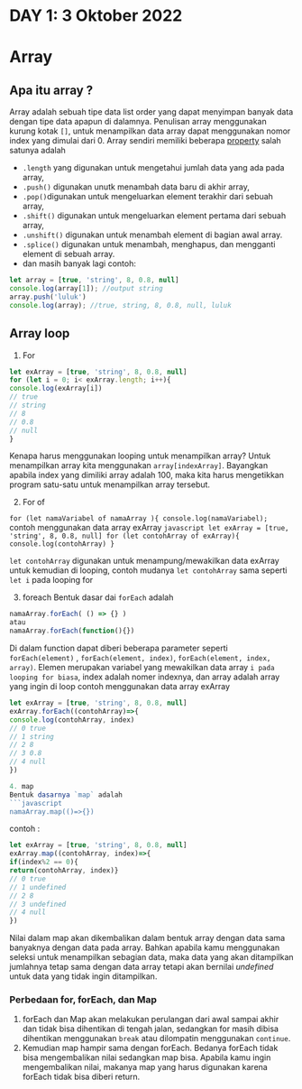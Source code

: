 # DAY 1: 3 Oktober 2022

# Array
## Apa itu array ?
Array adalah sebuah tipe data list order yang dapat menyimpan banyak data dengan tipe data apapun di dalamnya.
Penulisan array menggunakan kurung kotak `[]`, untuk menampilkan data array dapat menggunakan nomor index yang dimulai dari 0.
Array sendiri memiliki beberapa [property](https://developer.mozilla.org/en-US/docs/Web/JavaScript/Reference/Global_Objects/Array?retiredLocale=id)
salah satunya adalah 
- `.length` yang digunakan untuk mengetahui jumlah data yang ada pada array, 
- `.push()` digunakan unutk menambah data baru di akhir array, 
- `.pop()`digunakan untuk mengeluarkan element terakhir dari sebuah array,
- `.shift()` digunakan untuk mengeluarkan element pertama dari sebuah array,
- `.unshift()` digunakan untuk menambah element di bagian awal array.
- `.splice()` digunakan untuk menambah, menghapus, dan mengganti element di sebuah array.
- dan masih banyak lagi
contoh:  
```javascript
let array = [true, 'string', 8, 0.8, null]
console.log(array[1]); //output string
array.push('luluk')
console.log(array); //true, string, 8, 0.8, null, luluk
```
## Array loop

1. For
  ```javascript
  let exArray = [true, 'string', 8, 0.8, null]
  for (let i = 0; i< exArray.length; i++){
  console.log(exArray[i])
  // true
  // string
  // 8
  // 0.8
  // null
  }
  ```
  Kenapa harus menggunakan looping untuk menampilkan array?
  Untuk menampilkan array kita menggunakan `array[indexArray]`. Bayangkan apabila index yang dimiliki array adalah 100, maka kita harus mengetikkan program satu-satu untuk menampilkan array tersebut.

2. For of

  `for (let namaVariabel of namaArray ){
    console.log(namaVariabel);
    `
    contoh menggunakan data array exArray
    ```javascript
    let exArray = [true, 'string', 8, 0.8, null]
    for (let contohArray of exArray){
    console.log(contohArray)
    }
    ```

  `let contohArray` digunakan untuk menampung/mewakilkan data exArray untuk kemudian di looping, contoh mudanya `let contohArray` sama seperti `let i` pada looping for  

3. foreach
  Bentuk dasar dai `forEach` adalah
  ```javascript
  namaArray.forEach( () => {} )
  atau 
  namaArray.forEach(function(){})
  ```
  Di dalam function dapat diberi beberapa parameter seperti `forEach(element)` , `forEach(element, index)`, `forEach(element, index, array)`. Elemen merupakan variabel yang mewakilkan data array `i pada looping for biasa`, index adalah nomer indexnya, dan array adalah array yang ingin di loop
  contoh menggunakan data array exArray
  ```javascript
  let exArray = [true, 'string', 8, 0.8, null]
  exArray.forEach((contohArray)=>{
  console.log(contohArray, index)
  // 0 true
  // 1 string
  // 2 8
  // 3 0.8
  // 4 null
  })

4. map
  Bentuk dasarnya `map` adalah
  ```javascript
  namaArray.map(()=>{})
  ```
  contoh :
  ```javascript
  let exArray = [true, 'string', 8, 0.8, null]
  exArray.map((contohArray, index)=>{
  if(index%2 == 0){
  return(contohArray, index)}
  // 0 true
  // 1 undefined
  // 2 8
  // 3 undefined
  // 4 null
  })
  ```
  Nilai dalam map akan dikembalikan dalam bentuk array dengan data sama banyaknya dengan data pada array. Bahkan apabila kamu menggunakan seleksi untuk menampilkan sebagian data, maka data yang akan ditampilkan jumlahnya tetap sama dengan data array tetapi akan bernilai *undefined* untuk data yang tidak ingin ditampilkan. 


### Perbedaan for, forEach, dan Map
1. forEach dan Map akan melakukan perulangan dari awal sampai akhir dan tidak bisa dihentikan di tengah jalan, sedangkan for masih dibisa dihentikan menggunakan `break` atau dilompatin menggunakan `continue`. 
2. Kemudian map hampir sama dengan forEach. Bedanya forEach tidak bisa mengembalikan nilai sedangkan map bisa. Apabila kamu ingin mengembalikan nilai, makanya map yang harus digunakan karena forEach tidak bisa diberi return. 
